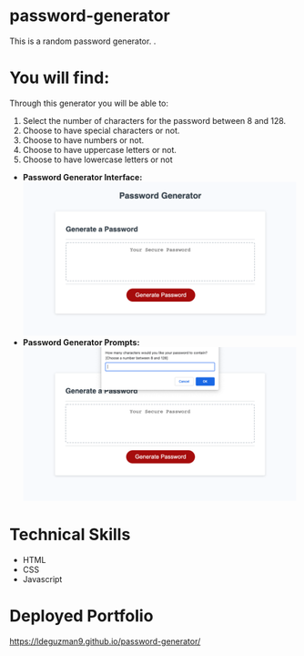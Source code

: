 # password-generator

This is a random password generator. .

# You will find:

Through this generator you will be able to:

1. Select the number of characters for the password between 8 and 128.
2. Choose to have special characters or not.
3. Choose to have numbers or not.
4. Choose to have uppercase letters or not.
5. Choose to have lowercase letters or not

- **Password Generator Interface:** 
  ![Generator](https://github.com/Ldeguzman9/password-generator/blob/main/assets/images/PW%20Generator.png?raw=true)
- **Password Generator Prompts:** 
  ![Prompts](https://github.com/Ldeguzman9/password-generator/blob/main/assets/images/PW%20generator%20prompts.png?raw=true)

# Technical Skills

- HTML
- CSS
- Javascript

# Deployed Portfolio

https://ldeguzman9.github.io/password-generator/
